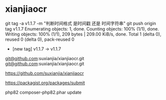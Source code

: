 # xianjiaocr
   git tag -a v1.1.7 -m "判断时间格式 是时间戳 还是 时间字符串" 
  git push origin tag v1.1.7 
Enumerating objects: 1, done.
Counting objects: 100% (1/1), done.
Writing objects: 100% (1/1), 209 bytes | 209.00 KiB/s, done.
Total 1 (delta 0), reused 0 (delta 0), pack-reused 0
 
 * [new tag]         v1.1.7 -> v1.1.7
 
git@github.com:suxianjia/xianjiaocr.git
git@github.com:suxianjia/xianjiaocr.git

https://github.com/suxianjia/xianjiaocr

https://packagist.org/packages/submit
 

 

php82 composer-php82.phar update
